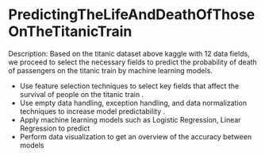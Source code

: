# PredictingTheLifeAndDeathOfThoseOnTheTitanicTrain

Description: Based on the titanic dataset above kaggle with 12 data fields, we proceed to select the necessary fields to predict the probability of death of passengers on the titanic train by machine learning models.

- Use feature selection techniques to select key fields that affect the survival of people on the titanic train .
- Use empty data handling, exception handling, and data normalization techniques to increase model predictability .
- Apply machine learning models such as Logistic Regression, Linear Regression to predict
- Perform data visualization to get an overview of the accuracy between models